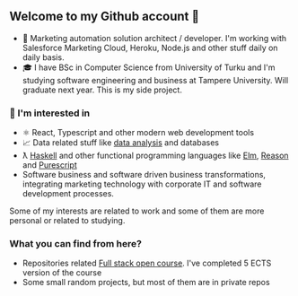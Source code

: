 ## Welcome to my Github account 👋


* 👔 Marketing automation solution architect / developer. I'm working with Salesforce Marketing Cloud, Heroku, Node.js and other stuff daily on daily basis. 
* 🎓 I have BSc in Computer Science from University of Turku and I'm studying software engineering and business at Tampere University. Will graduate next year. This is my side project.

### 🌱 I'm interested in
* ⚛️ React, Typescript and other modern web development tools
* 📈 Data related stuff like [data analysis](https://www.r-project.org/) and databases  
* ƛ [Haskell](https://haskell.org) and other functional programming languages like [Elm](https://elm-lang.org), [Reason](https://reasonml.github.io/) and [Purescript](https://purescript.org)
* Software business and software driven business transformations, integrating marketing technology with corporate IT and software development processes. 

Some of my interests are related to work and some of them are more personal or related to studying. 

### What you can find from here?
* Repositories related [Full stack open course](https://fullstackopen.com). I've completed 5 ECTS version of the course
* Some small random projects, but most of them are in private repos


